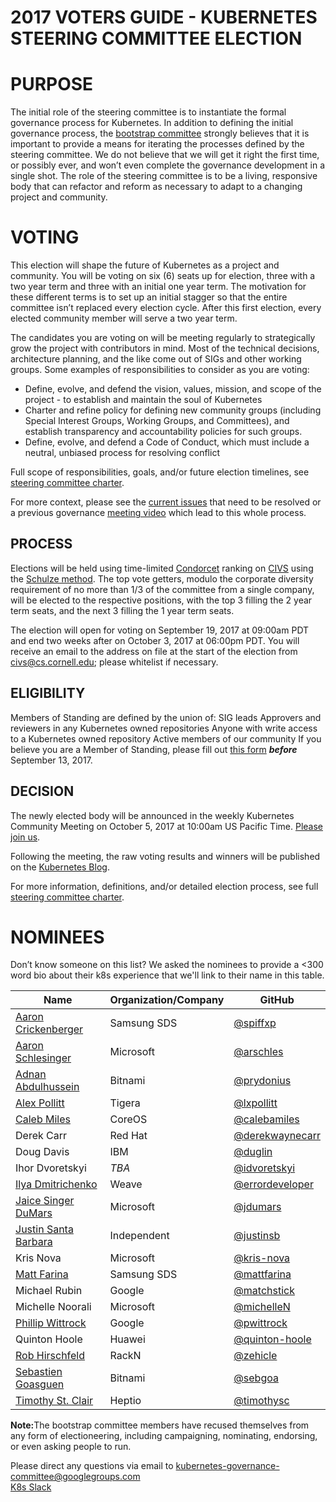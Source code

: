 # 2017 VOTERS GUIDE - KUBERNETES STEERING COMMITTEE ELECTION

# PURPOSE
The initial role of the steering committee is to instantiate the formal governance process for Kubernetes. In addition to defining the initial governance process, the [bootstrap committee](https://groups.google.com/forum/#!msg/kubernetes-dev/4e8WOnMvZC0/57GYmJKfDAAJ) strongly believes that it is important to provide a means for iterating the processes defined by the steering committee. We do not believe that we will get it right the first time, or possibly ever, and won’t even complete the governance development in a single shot. The role of the steering committee is to be a living, responsive body that can refactor and reform as necessary to adapt to a changing project and community.

# VOTING
This election will  shape the future of Kubernetes as a project and community. You will be voting on six (6) seats up for election, three with a two year term and three with an initial one year term. The motivation for these different terms is to set up an initial stagger so that the entire committee isn’t replaced every election cycle. After this first election, every elected community member will serve a two year term.

The candidates you are voting on will be meeting regularly to strategically grow the project with contributors in mind. Most of the technical decisions, architecture planning, and the like come out of SIGs and other working groups. Some examples of responsibilities to consider as you are voting:  
*  Define, evolve, and defend the vision, values, mission, and scope of the project - to establish and maintain the soul of Kubernetes
*  Charter and refine policy for defining new community groups (including Special Interest Groups, Working Groups, and Committees), and establish transparency and accountability policies for such groups.  
*  Define, evolve, and defend a Code of Conduct, which must include a neutral, unbiased process for resolving conflict 

Full scope of responsibilities, goals, and/or future election timelines, see [steering committee charter](https://github.com/kubernetes/steering/blob/master/charter.md). 

For more context, please see the [current issues](https://github.com/kubernetes/steering/blob/master/backlog.md) that need to be resolved or a previous governance [meeting video](https://www.youtube.com/watch?v=ltRKXLl0RaE&list=PL69nYSiGNLP1pkHsbPjzAewvMgGUpkCnJ&index=23) which lead to this whole process.

## PROCESS
Elections will be held using time-limited [Condorcet](https://en.wikipedia.org/wiki/Condorcet_method) ranking on [CIVS](http://civs.cs.cornell.edu/) using the [Schulze method](https://en.wikipedia.org/wiki/Schulze_method). The top vote getters, modulo the corporate diversity requirement of no more than 1/3 of the committee from a single company, will be elected to the respective positions, with the top 3 filling the 2 year term seats, and the next 3 filling the 1 year term seats. 

The election will open for voting on September 19, 2017 at 09:00am PDT and end two weeks after on October 3, 2017 at 06:00pm PDT. You will receive an email to the address on file at the start of the election from <civs@cs.cornell.edu>; please whitelist if necessary. 

## ELIGIBILITY 
Members of Standing are defined by the union of:
SIG leads
Approvers and reviewers in any Kubernetes owned repositories
Anyone with write access to a Kubernetes owned repository
Active members of our community
If you believe you are a Member of Standing, please fill out [this form](https://docs.google.com/forms/d/e/1FAIpQLSeoeNSl9ufZ_jpp7OHgvtWm-GRFV6WUwTIqZ9W25eMd3xyyvg/viewform) <strong><em>before</strong></em> September 13, 2017.

## DECISION
The newly elected body will be announced in the weekly Kubernetes Community Meeting on October 5, 2017 at 10:00am US Pacific Time. [Please join us](https://groups.google.com/forum/#!forum/kubernetes-community-video-chat).

Following the meeting, the raw voting results and winners will be published on the [Kubernetes Blog](http://blog.kubernetes.io/).

For more information, definitions, and/or detailed election process, see full [steering committee charter](https://github.com/kubernetes/steering/blob/master/charter.md).

# NOMINEES
Don’t know someone on this list? We asked the nominees to provide a <300 word bio about their k8s experience that we'll link to their name in this table.

Name | Organization/Company | GitHub 
--- | --- | --- 
[Aaron Crickenberger](aaroncrickenberger_bio.md)	| Samsung SDS |	[@spiffxp](https://github.com/spiffxp)
[Aaron Schlesinger](aaronschlesinger_bio.md) |	Microsoft |	[@arschles](https://github.com/arschles)
[Adnan Abdulhussein](adnanabdulhussein_bio.md) |	Bitnami |	[@prydonius](https://github.com/prydonius)
[Alex Pollitt](alexpollitt_bio.md) |	Tigera	| [@lxpollitt](https://github.com/lxpollitt)
[Caleb Miles](calebamiles_bio.md) | CoreOS |	[@calebamiles](https://github.com/calebamiles)
Derek Carr |	Red Hat |	[@derekwaynecarr](https://github.com/derekwaynecarr)
Doug Davis |	IBM	| [@duglin](https://github.com/duglin)
Ihor Dvoretskyi |	*TBA* |	[@idvoretskyi](https://github.com/idvoretskyi)
[Ilya Dmitrichenko](errordeveloper_bio.md) |	Weave |	[@errordeveloper](https://github.com/errordeveloper)
[Jaice Singer DuMars](jaicesingerdumars_bio.md) |	Microsoft	| [@jdumars](https://github.com/jdumars)
[Justin Santa Barbara](vote_for_justinsb.md)	|	Independent | [@justinsb](https://github.com/justinsb)
Kris Nova |	Microsoft	| [@kris-nova](https://github.com/kris-nova)
[Matt Farina](mattfarina_bio.md) |	Samsung SDS	 | [@mattfarina](https://github.com/mattfarina)
Michael Rubin | Google |	[@matchstick](https://github.com/matchstick)
Michelle Noorali |	Microsoft |	[@michelleN](https://github.com/michelleN)
[Phillip Wittrock](pwittrock_bio.md) |	Google | 	[@pwittrock](https://github.com/pwittrock)
Quinton Hoole	 | Huawei |	[@quinton-hoole](https://github.com/quinton-hoole)
[Rob Hirschfeld](rhirschfeld_bio.md) |	RackN	| [@zehicle](https://github.com/zehicle)
[Sebastien Goasguen](sebastiengoasguen_bio.md) |	Bitnami |	[@sebgoa](http://github.com/sebgoa)
[Timothy St. Clair](timothysc_bio.md) |	Heptio |	[@timothysc](https://github.com/timothysc)


<strong>Note:</strong>The bootstrap committee members have
recused themselves from any form of electioneering, including
campaigning, nominating, endorsing, or even asking people to run.

Please direct any questions via email to <kubernetes-governance-committee@googlegroups.com><br>
[K8s Slack](http://slack.k8s.io/)

